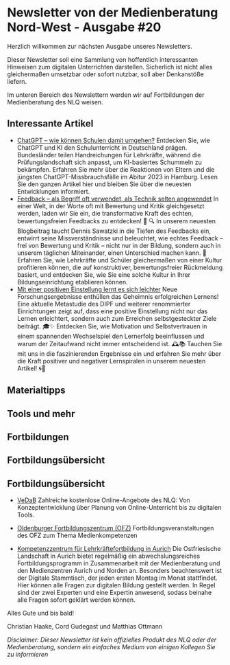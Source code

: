 # Newsletter von der Medienberatung Nord-West - Ausgabe #20

Herzlich willkommen zur nächsten Ausgabe unseres Newsletters. 

Dieser Newsletter soll eine Sammlung von hoffentlich interessanten Hinweisen zum digitalen Unterrichten darstellen. Sicherlich ist nicht alles gleichermaßen umsetzbar oder sofort nutzbar, soll aber Denkanstöße liefern.

Im unteren Bereich des Newslettern werden wir auf Fortbildungen der Medienberatung des NLQ weisen.

## Interessante Artikel
- [ChatGPT – wie können Schulen damit umgehen?](https://deutsches-schulportal.de/unterricht/chatgpt-in-der-schule-wer-hats-geschrieben/)
  Entdecken Sie, wie ChatGPT und KI den Schulunterricht in Deutschland prägen. Bundesländer teilen Handreichungen für Lehrkräfte, während die Prüfungslandschaft sich anpasst, um KI-basiertes Schummeln zu bekämpfen. Erfahren Sie mehr über die Reaktionen von Eltern und die jüngsten ChatGPT-Missbrauchsfälle im Abitur 2023 in Hamburg. Lesen Sie den ganzen Artikel hier und bleiben Sie über die neuesten Entwicklungen informiert.
- [Feedback – als Begriff oft verwendet, als Technik selten angewendet](https://www.fiete.ai/blog/feedback-als-begriff-oft-verwendet-als-technik-selten-angewendet)
  In einer Welt, in der Worte oft mit Bewertung und Kritik gleichgesetzt werden, laden wir Sie ein, die transformative Kraft des echten, bewertungsfreien Feedbacks zu entdecken! 🌟
    🔍 In unserem neuesten Blogbeitrag taucht Dennis Sawatzki in die Tiefen des Feedbacks ein, entwirrt seine Missverständnisse und beleuchtet, wie echtes Feedback – frei von Bewertung und Kritik – nicht nur in der Bildung, sondern auch in unserem täglichen Miteinander, einen Unterschied machen kann.
    🎯 Erfahren Sie, wie Lehrkräfte und Schüler gleichermaßen von einer Kultur profitieren können, die auf konstruktiver, bewertungsfreier Rückmeldung basiert, und entdecken Sie, wie Sie eine solche Kultur in Ihrer Bildungseinrichtung etablieren können.
- [Mit einer positiven Einstellung lernt es sich leichter](https://bildungsklick.de/hochschule-und-forschung/detail/mit-einer-positiven-einstellung-lernt-es-sich-leichter#)
  Neue Forschungsergebnisse enthüllen das Geheimnis erfolgreichen Lernens! Eine aktuelle Metastudie des DIPF und weiterer renommierter Einrichtungen zeigt auf, dass eine positive Einstellung nicht nur das Lernen erleichtert, sondern auch zum Erreichen selbstgesteckter Ziele beiträgt. 🎓✨ Entdecken Sie, wie Motivation und Selbstvertrauen in einem spannenden Wechselspiel den Lernerfolg beeinflussen und warum der Zeitaufwand nicht immer entscheidend ist. 🕰️📚 Tauchen Sie mit uns in die faszinierenden Ergebnisse ein und erfahren Sie mehr über die Kraft positiver und negativer Lernspiralen in unserem neuesten Artikel! 🌀📘


## Materialtipps

## Tools und mehr

## Fortbildungen

## Fortbildungsübersicht

## Fortbildungsübersicht

- [VeDaB](https://vedab.de/veran_suche.php?sachgebiet=&schulform=&such=Medienbildung&utm_campaign=Newsletter%20von%20der%20Medienberatung%20Nord-West&utm_medium=email&utm_source=Revue%20newsletter&veranstalter=)
Zahlreiche kostenlose Online-Angebote des NLQ: Von Konzeptentwicklung über Planung von Online-Unterricht bis zu digitalen Tools.

- [Oldenburger Fortbildungszentrum (OFZ)](https://uol.de/ofz/fortbildungsangebot)
Fortbildungsveranstaltungen des OFZ zum Thema Medienkompetenzen

- [Kompetenzzentrum für Lehrkräftefortbildung in Aurich](https://bildung.ostfriesischelandschaft.de/lfb/)
Die Ostfriesische Landschaft in Aurich bietet regelmäßig ein abwechslungsreiches Fortbildungsprogramm in Zusammenarbeit mit der Medienberatung und den Medienzentren Aurich und Norden an. Besonders beachtenswert ist der Digitale Stammtisch, der jeden ersten Montag im Monat stattfindet. Hier können alle Fragen zur digitalen Bildung gestellt werden. In Regel sind der zwei Experten und eine Expertin anwesend, sodass beinahe alle Fragen sofort geklärt werden können.


Alles Gute und bis bald!

Christian Haake, Cord Gudegast und Matthias Ottmann

_Disclaimer: Dieser Newsletter ist kein offizielles Produkt des NLQ oder der Medienberatung, sondern ein einfaches Medium von einigen Kollegen Sie zu informieren_
